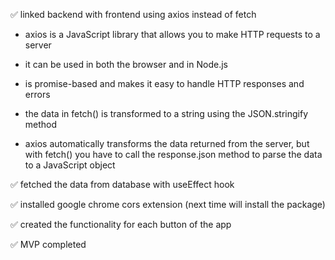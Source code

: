 ✅ linked backend with frontend using axios instead of fetch

- axios is a JavaScript library that allows you to make HTTP requests to a server

- it can be used in both the browser and in Node.js

- is promise-based and makes it easy to handle HTTP responses and errors

- the data in fetch() is transformed to a string using the JSON.stringify method

- axios automatically transforms the data returned from the server, but with fetch() you have to call the response.json method to parse the data to a JavaScript object

✅ fetched the data from database with useEffect hook

✅ installed google chrome cors extension (next time will install the package)

✅ created the functionality for each button of the app

✅ MVP completed
